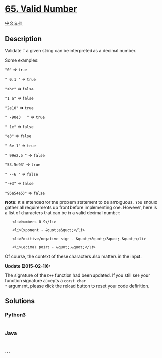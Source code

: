 # [65. Valid Number](https://leetcode.com/problems/valid-number)

[中文文档](/solution/0000-0099/0065.Valid%20Number/README.md)

## Description

<p>Validate if a given string can be interpreted as&nbsp;a decimal number.</p>

<p>Some examples:<br />

<code>&quot;0&quot;</code> =&gt; <code>true</code><br />

<code>&quot; 0.1 &quot;</code> =&gt; <code>true</code><br />

<code>&quot;abc&quot;</code> =&gt; <code>false</code><br />

<code>&quot;1 a&quot;</code> =&gt; <code>false</code><br />

<code>&quot;2e10&quot;</code> =&gt; <code>true</code><br />

<code>&quot; -90e3&nbsp; &nbsp;&quot;</code> =&gt; <code>true</code><br />

<code>&quot; 1e&quot;</code> =&gt; <code>false</code><br />

<code>&quot;e3&quot;</code> =&gt; <code>false</code><br />

<code>&quot; 6e-1&quot;</code> =&gt; <code>true</code><br />

<code>&quot; 99e2.5&nbsp;&quot;</code> =&gt; <code>false</code><br />

<code>&quot;53.5e93&quot;</code> =&gt; <code>true</code><br />

<code>&quot; --6 &quot;</code> =&gt; <code>false</code><br />

<code>&quot;-+3&quot;</code> =&gt; <code>false</code><br />

<code>&quot;95a54e53&quot;</code> =&gt; <code>false</code></p>

<p><strong>Note:</strong> It is intended for the problem statement to be ambiguous. You should gather all requirements up front before implementing one. However, here is a list of characters that can be in a valid decimal number:</p>

<ul>

    <li>Numbers 0-9</li>

    <li>Exponent - &quot;e&quot;</li>

    <li>Positive/negative sign - &quot;+&quot;/&quot;-&quot;</li>

    <li>Decimal point - &quot;.&quot;</li>

</ul>

<p>Of course, the context of these characters also matters in the input.</p>

<p><strong>Update (2015-02-10):</strong><br />

The signature of the <code>C++</code> function had been updated. If you still see your function signature accepts a <code>const char \*</code> argument, please click the reload button to reset your code definition.</p>

## Solutions

<!-- tabs:start -->

### **Python3**

```python

```

### **Java**

```java

```

### **...**

```

```

<!-- tabs:end -->
